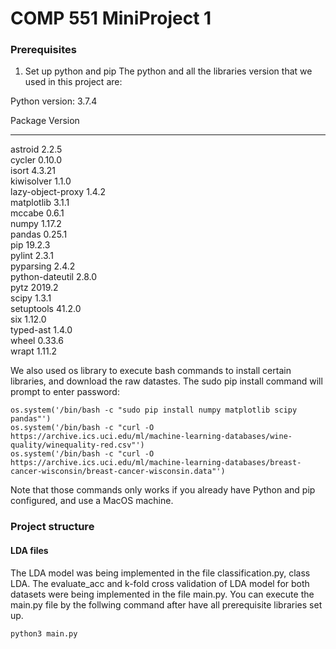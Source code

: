 # COMP 551 MiniProject 1

### Prerequisites

1. Set up python and pip
The python and all the libraries version that we used in this project are: 

Python version: 3.7.4 

Package           Version
----------------- -------
astroid           2.2.5  
cycler            0.10.0  
isort             4.3.21  
kiwisolver        1.1.0  
lazy-object-proxy 1.4.2   
matplotlib        3.1.1  
mccabe            0.6.1  
numpy             1.17.2  
pandas            0.25.1  
pip               19.2.3  
pylint            2.3.1  
pyparsing         2.4.2  
python-dateutil   2.8.0  
pytz              2019.2  
scipy             1.3.1   
setuptools        41.2.0  
six               1.12.0  
typed-ast         1.4.0  
wheel             0.33.6  
wrapt             1.11.2  

We also used os library to execute bash commands to install certain libraries, and download the raw datastes. 
The sudo pip install command will prompt to enter password: 

```
os.system('/bin/bash -c "sudo pip install numpy matplotlib scipy pandas"')
os.system('/bin/bash -c "curl -O https://archive.ics.uci.edu/ml/machine-learning-databases/wine-quality/winequality-red.csv"')
os.system('/bin/bash -c "curl -O https://archive.ics.uci.edu/ml/machine-learning-databases/breast-cancer-wisconsin/breast-cancer-wisconsin.data"')
```
Note that those commands only works if you already have Python and pip configured, and use a MacOS machine. 


### Project structure

#### LDA files 
The LDA model was being implemented in the file classification.py, class LDA. The evaluate_acc and k-fold cross validation of LDA model for both datasets were being implemented in the file main.py. You can execute the main.py file by the follwing command after have all prerequisite libraries set up. 
```
python3 main.py
```
